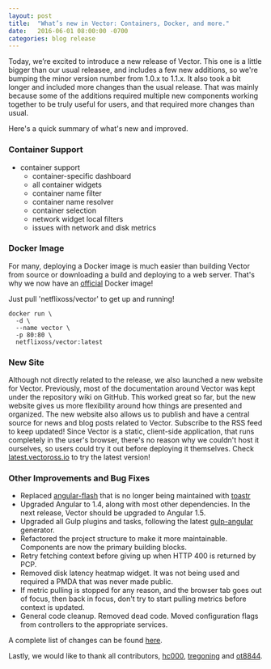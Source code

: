 ```yaml
---
layout: post
title:  "What’s new in Vector: Containers, Docker, and more."
date:   2016-06-01 08:00:00 -0700
categories: blog release
---
```


Today, we’re excited to introduce a new release of Vector. This one is a little bigger than our usual releasee, and includes a few new additions, so we're bumping the minor version number from 1.0.x to 1.1.x. It also took a bit longer and included more changes than the usual release. That was mainly because some of the additions required multiple new components working together to be truly useful for users, and that required more changes than usual.

Here's a quick summary of what's new and improved.

### Container Support

* container support
	* container-specific dashboard
	* all container widgets
	* container name filter
	* container name resolver
	* container selection
	* network widget local filters
	* issues with network and disk metrics

### Docker Image

For many, deploying a Docker image is much easier than building Vector from source or downloading a build and deploying to a web server. That's why we now have an [official](https://hub.docker.com/r/netflixoss/vector/) Docker image!

Just pull 'netflixoss/vector' to get up and running!

```
docker run \
  -d \
  --name vector \
  -p 80:80 \
  netflixoss/vector:latest
```

### New Site

Although not directly related to the release, we also launched a new website for Vector. Previously, most of the documentation around Vector was kept under the repository wiki on GitHub. This worked great so far, but the new website gives us more flexibility around how things are presented and organized.
The new website also allows us to publish and have a central source for news and blog posts related to Vector. Subscribe to the RSS feed to keep updated!
Since Vector is a static, client-side application, that runs completely in the user's browser, there's no reason why we couldn't host it ourselves, so users could try it out before deploying it themselves. Check [latest.vectoross.io](http://latest.vectoross.io) to try the latest version!

### Other Improvements and Bug Fixes

* Replaced [angular-flash](https://github.com/wmluke/angular-flash) that is no longer being maintained with [toastr](https://github.com/CodeSeven/toastr)
* Upgraded Angular to 1.4, along with most other dependencies. In the next release, Vector should be upgraded to Angular 1.5.
* Upgraded all Gulp plugins and tasks, following the latest [gulp-angular](https://github.com/Swiip/generator-gulp-angular) generator.
* Refactored the project structure to make it more maintainable. Components are now the primary building blocks.
* Retry fetching context before giving up when HTTP 400 is returned by PCP.
* Removed disk latency heatmap widget. It was not being used and required a PMDA that was never made public.
* If metric pulling is stopped for any reason, and the browser tab goes out of focus, then back in focus, don't try to start pulling metrics before context is updated.
* General code cleanup. Removed dead code. Moved configuration flags from controllers to the appropriate services.

A complete list of changes can be found [here](https://github.com/Netflix/vector/compare/v1.0.3...v1.1.0).

Lastly, we would like to thank all contributors, [hc000](https://github.com/hc000), [tregoning](https://github.com/tregoning) and [ot8844](https://github.com/tregoning).
